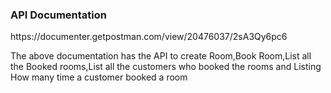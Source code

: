 <h3>API Documentation</h3>
https://documenter.getpostman.com/view/20476037/2sA3Qy6pc6
<p>The above documentation has the API to create Room,Book Room,List all the Booked rooms,List all the customers who booked the rooms and Listing How many time a customer booked a room</p>
